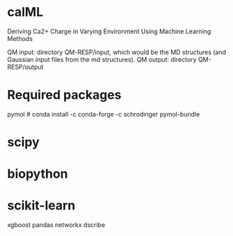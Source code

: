 # calML
Deriving Ca2+ Charge in Varying Environment Using Machine Learning Methods

QM input: directory QM-RESP/input, which would be the MD structures (and Gaussian input files from the md structures).
QM output: directory QM-RESP/output


# Required packages

pymol # conda install -c conda-forge -c schrodinger pymol-bundle
# scipy
# biopython
# scikit-learn
xgboost
pandas
networkx
dscribe

